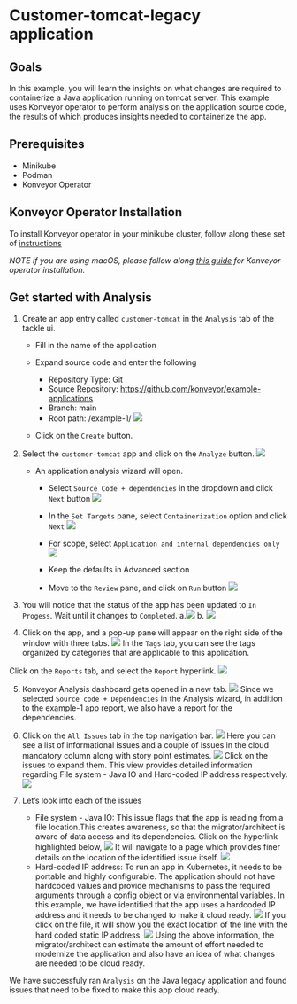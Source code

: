 # Customer-tomcat-legacy application

## Goals
In this example, you will learn the insights on what changes are required to containerize a Java application running on tomcat server. This example uses Konveyor operator to perform analysis on the application source code, the results of which produces insights needed to containerize the app.

## Prerequisites 
* Minikube
* Podman
* Konveyor Operator

## Konveyor Operator Installation 
To install Konveyor operator in your minikube cluster, follow along these set of [instructions](https://github.com/konveyor/tackle2-operator#tackle-operator-installation-on-k8s)

_NOTE If you are using macOS, please follow along [this guide](https://github.com/konveyor/tackle2-operator/blob/main/docs/installation-macos.md) for Konveyor operator installation._

## Get started with Analysis

1. Create an app entry called `customer-tomcat` in the `Analysis` tab of the tackle ui. 
    * Fill in the name of the application
    * Expand source code and enter the following
        * Repository Type: Git
        * Source Repository: https://github.com/konveyor/example-applications
        * Branch: main
        * Root path: /example-1/
        ![](img/step1.png)

    * Click on the `Create`  button.

2. Select the `customer-tomcat` app and click on the `Analyze` button.
![](img/step2a.png)

    * An application analysis wizard will open. 
        * Select `Source Code + dependencies` in the dropdown and click `Next` button
        ![](img/step2a1.png)


        * In the `Set Targets` pane, select `Containerization` option and click `Next`
        ![](img/step2a2.png)

        * For scope, select `Application and internal dependencies only` 
        ![](img/step2a3.png)

        * Keep the defaults in Advanced section
        * Move to the `Review` pane, and click on `Run` button
        ![](img/step2a4.png)


3. You will notice that the status of the app has been updated to `In Progess`. Wait until it changes to `Completed`.
    a.![](img/step3a.png)
    b. ![](img/step3b.png)

4. Click on the app, and a pop-up pane will appear on the right side of the window with three tabs.
![](img/step4a.png)
In the `Tags` tab, you can see the tags organized by categories that are applicable to this application.

Click on the `Reports` tab, and select the `Report` hyperlink.
![](img/step4b.png)


5. Konveyor Analysis dashboard gets opened in a new tab.
![](img/step5.png)
Since we selected `Source code + Dependencies` in the Analysis wizard, in addition to the example-1 app report, we also have a report for the dependencies. 

6. Click on the `All Issues` tab in the top navigation bar.
![](img/step6a.png)
Here you can see a list of informational issues and a couple of issues in the cloud mandatory column along with story point estimates. 
![](img/step6b.png)
Click on the issues to expand them. This view provides detailed information regarding File system - Java IO and Hard-coded IP address respectively.
![](img/step6c.png)

7. Let’s look into each of the issues
   * File system - Java IO: This issue flags that the app is reading from a file location.This creates awareness, so that the migrator/architect is aware of data access and its dependencies. Click on the hyperlink highlighted below,
![](img/step7a.png)
It will navigate to a page which provides finer details on the location of the identified issue itself.
![](img/step7b.png)
   * Hard-coded IP address: To run an app in Kubernetes, it needs to be portable and highly configurable. The application should not have hardcoded values and provide mechanisms to pass the required arguments through a config object or via environmental variables. In this example, we have identified that the app uses a 
hardcoded IP address and it needs to be changed to make it cloud ready. 
![](img/step7c.png)
If you click on the file, it will show you the exact location of the line with the hard coded static IP address.
![](img/step7d.png)
Using the above information, the migrator/architect can estimate the amount of effort needed to modernize the application and also have an idea of what changes are needed to be cloud ready. 

We have successfuly ran `Analysis` on the Java legacy application and found issues that need to be fixed to make this app cloud ready.  

